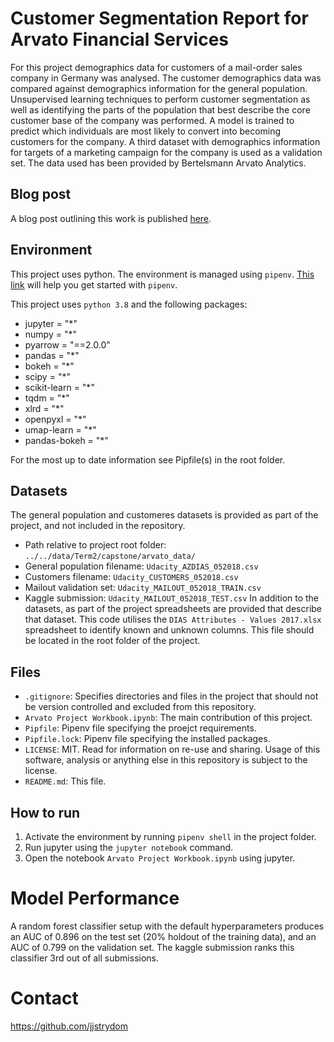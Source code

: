 # Customer Segmentation Report for Arvato Financial Services

For this project demographics data for customers of a mail-order sales company in Germany was analysed. The customer demographics data was compared against demographics information for the general population. Unsupervised learning techniques to perform customer segmentation as well as identifying the parts of the population that best describe the core customer base of the company was performed. A model is trained to predict which individuals are most likely to convert into becoming customers for the company. A third dataset with demographics information for targets of a marketing campaign for the company is used as a validation set. The data used has been provided by Bertelsmann Arvato Analytics.

## Blog post
A blog post outlining this work is published [here](https://medium.com/p/214ddb46c142).

## Environment
This project uses python. The environment is managed using `pipenv`. [This link](https://realpython.com/pipenv-guide/) will help you get started with `pipenv`.

This project uses `python 3.8` and the following packages:
- jupyter = "*"
- numpy = "*"
- pyarrow = "==2.0.0"
- pandas = "*"
- bokeh = "*"
- scipy = "*"
- scikit-learn = "*"
- tqdm = "*"
- xlrd = "*"
- openpyxl = "*"
- umap-learn = "*"
- pandas-bokeh = "*"

For the most up to date information see Pipfile(s) in the root folder.

## Datasets
The general population and customeres datasets is provided as part of the project, and not included in the repository. 
- Path relative to project root folder: `../../data/Term2/capstone/arvato_data/`
- General population filename: `Udacity_AZDIAS_052018.csv`
- Customers filename: `Udacity_CUSTOMERS_052018.csv`
- Mailout validation set: `Udacity_MAILOUT_052018_TRAIN.csv`
- Kaggle submission: `Udacity_MAILOUT_052018_TEST.csv`
In addition to the datasets, as part of the project spreadsheets are provided that describe that dataset. This code utilises the `DIAS Attributes - Values 2017.xlsx` spreadsheet to identify known and unknown columns. This file should be located in the root folder of the project. 

## Files
- `.gitignore`: Specifies directories and files in the project that should not be version controlled and excluded from this repository. 
- `Arvato Project Workbook.ipynb`: The main contribution of this project.
- `Pipfile`: Pipenv file specifying the proejct requirements. 
- `Pipfile.lock`: Pipenv file specifying the installed packages. 
- `LICENSE`: MIT. Read for information on re-use and sharing. Usage of this software, analysis or anything else in this repository is subject to the license.
- `README.md`: This file.

## How to run
1. Activate the environment by running `pipenv shell` in the project folder.
2. Run jupyter using the `jupyter notebook` command. 
3. Open the notebook `Arvato Project Workbook.ipynb` using jupyter.


# Model Performance
A random forest classifier setup with the default hyperparameters produces an AUC of 0.896 on the test set (20% holdout of the training data), and an AUC of 0.799 on the validation set. The kaggle submission ranks this classifier 3rd out of all submissions. 


# Contact
https://github.com/jjstrydom